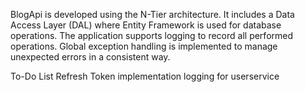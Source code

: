 BlogApi is developed using the N-Tier architecture. It includes a Data Access Layer (DAL) where Entity Framework is used for database operations. The application supports logging to record all performed operations. Global exception handling is implemented to manage unexpected errors in a consistent way.

To-Do List
Refresh Token implementation
logging for userservice
